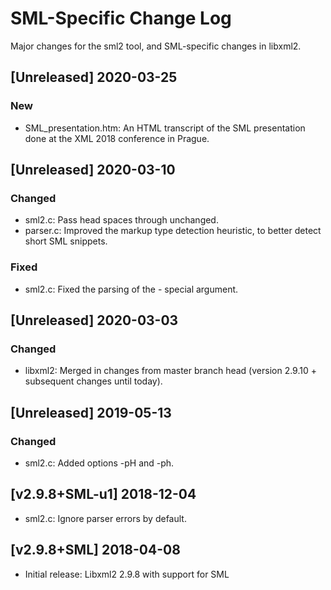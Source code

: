 # SML-Specific Change Log

Major changes for the sml2 tool, and SML-specific changes in libxml2.

## [Unreleased] 2020-03-25
### New
- SML_presentation.htm: An HTML transcript of the SML presentation done at the XML 2018 conference in Prague.

## [Unreleased] 2020-03-10
### Changed
- sml2.c: Pass head spaces through unchanged.
- parser.c: Improved the markup type detection heuristic, to better detect short SML snippets.

### Fixed
- sml2.c: Fixed the parsing of the - special argument.

## [Unreleased] 2020-03-03
### Changed
- libxml2: Merged in changes from master branch head (version 2.9.10 + subsequent changes until today).

## [Unreleased] 2019-05-13
### Changed
- sml2.c: Added options -pH and -ph.

## [v2.9.8+SML-u1] 2018-12-04
- sml2.c: Ignore parser errors by default.

## [v2.9.8+SML] 2018-04-08
- Initial release: Libxml2 2.9.8 with support for SML

